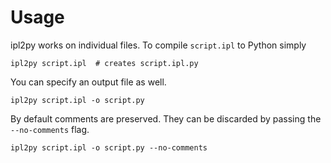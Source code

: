 # Usage

ipl2py works on individual files. To compile `script.ipl` to Python simply

```shell
ipl2py script.ipl  # creates script.ipl.py
```

You can specify an output file as well.

```shell
ipl2py script.ipl -o script.py
```

By default comments are preserved. They can be discarded by passing the
`--no-comments` flag.

```shell
ipl2py script.ipl -o script.py --no-comments
```
